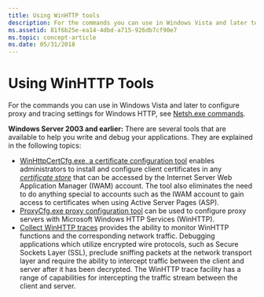```yaml
---
title: Using WinHTTP tools
description: For the commands you can use in Windows Vista and later to configure proxy and tracing settings for Windows HTTP, see Netsh.exe commands.
ms.assetid: 81f6b25e-ea14-4dbd-a715-926db7cf90e7
ms.topic: concept-article
ms.date: 05/31/2018
---
```


# Using WinHTTP Tools

For the commands you can use in Windows Vista and later to configure proxy and tracing settings for Windows HTTP, see [Netsh.exe commands](./netsh-exe-commands.md).

**Windows Server 2003 and earlier:** There are several tools that are available to help you write and debug your applications. They are explained in the following topics:

* [WinHttpCertCfg.exe, a certificate configuration tool](winhttpcertcfg-exe--a-certificate-configuration-tool.md) enables administrators to install and configure client certificates in any [*certificate store*](glossary.md) that can be accessed by the Internet Server Web Application Manager (IWAM) account. The tool also eliminates the need to do anything special to accounts such as the IWAM account to gain access to certificates when using Active Server Pages (ASP).
* [ProxyCfg.exe proxy configuration tool](./netsh-exe-commands.md) can be used to configure proxy servers with Microsoft Windows HTTP Services (WinHTTP).
* [Collect WinHTTP traces](collect-traces.md) provides the ability to monitor WinHTTP functions and the corresponding network traffic. Debugging applications which utilize encrypted wire protocols, such as Secure Sockets Layer (SSL), preclude sniffing packets at the network transport layer and require the ability to intercept traffic between the client and server after it has been decrypted. The WinHTTP trace facility has a range of capabilities for intercepting the traffic stream between the client and server.
